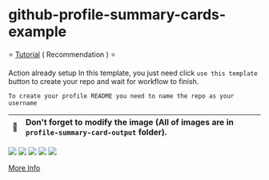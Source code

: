 # github-profile-summary-cards-example

:star: [Tutorial](https://github.com/vn7n24fzkq/github-profile-summary-cards/wiki/Toturial) ( Recommendation ) :star:

Action already setup In this template, you just need click `use this template` button to create your repo and wait for workflow to finish.

```To create your profile README you need to name the repo as your username```

| :bell: | Don't forget to modify the image (All of images are in `profile-summary-card-output` folder). |
| :-------: | :-------------------------------------------------------------------------------------------------------- |

[![](https://raw.githubusercontent.com/cosmospeck/github-profile-summary-cards-example/master/profile-summary-card-output/vue/0-profile-details.svg)](https://github.com/v/github-profile-summary-cards)
[![](https://raw.githubusercontent.com/cosmospeck/github-profile-summary-cards-example/master/profile-summary-card-output/vue/1-repos-per-language.svg)](https://github.com/cosmospeck/github-profile-summary-cards) [![](https://raw.githubusercontent.com/cosmospeck/github-profile-summary-cards-example/master/profile-summary-card-output/vue/2-most-commit-language.svg)](https://github.com/cosmospeck/github-profile-summary-cards)
[![](https://raw.githubusercontent.com/cosmospeck/github-profile-summary-cards-example/master/profile-summary-card-output/vue/3-stats.svg)](https://github.com/cosmospeck/github-profile-summary-cards) [![](https://raw.githubusercontent.com/cosmospeck/github-profile-summary-cards-example/master/profile-summary-card-output/vue/4-productive-time.svg)](https://github.com/cosmospeck/github-profile-summary-cards)

[More Info](https://github.com/vn7n24fzkq/github-profile-summary-cards)
